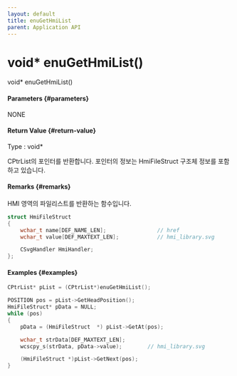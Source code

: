 ```yaml
---
layout: default
title: enuGetHmiList
parent: Application API
---
```

# void\* enuGetHmiList\(\)

void\* enuGetHmiList\(\)

#### Parameters {#parameters}

NONE

#### Return Value {#return-value}

Type : void\*

CPtrList의 포인터를 반환합니다. 포인터의 정보는 HmiFileStruct 구조체 정보를 포함하고 있습니다.

#### Remarks {#remarks}

HMI 영역의 파일리스트를 반환하는 함수입니다.

```cpp
struct HmiFileStruct
{
    wchar_t name[DEF_NAME_LEN];                // href
    wchar_t value[DEF_MAXTEXT_LEN];            // hmi_library.svg

    CSvgHandler HmiHandler;
};
```

#### Examples {#examples}

```cpp
CPtrList* pList = (CPtrList*)enuGetHmiList();

POSITION pos = pList->GetHeadPosition();
HmiFileStruct* pData = NULL;
while (pos)
{
    pData = (HmiFileStruct  *) pList->GetAt(pos);

    wchar_t strData[DEF_MAXTEXT_LEN];
    wcscpy_s(strData, pData->value);        // hmi_library.svg

    (HmiFileStruct *)pList->GetNext(pos);
}
```



